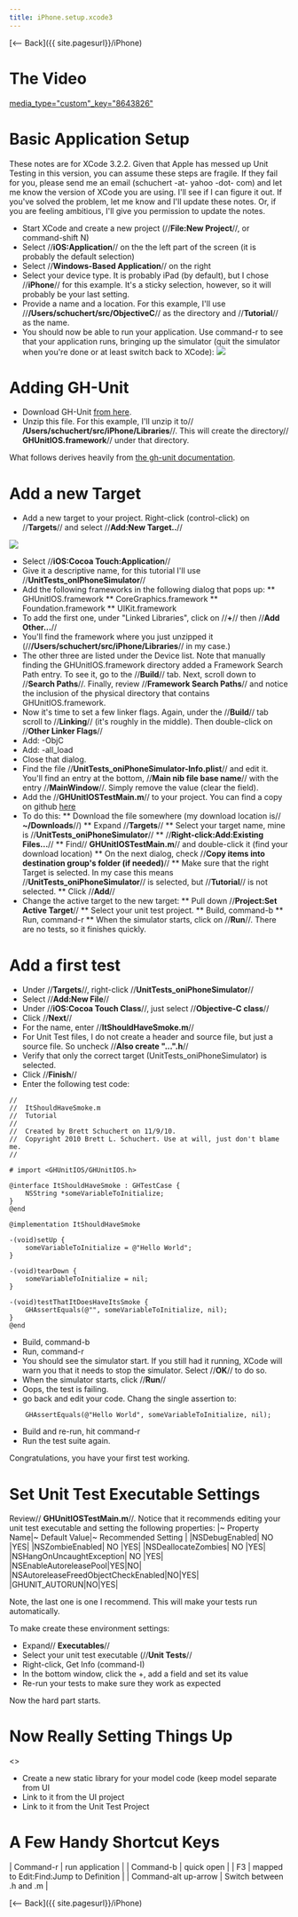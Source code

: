 ```yaml
---
title: iPhone.setup.xcode3
---
```

[<-- Back]({{ site.pagesurl}}/iPhone)

# The Video
[media_type="custom"_key="8643826"]({{site.pagesurl}}/media_type="custom"_key="8643826")

# Basic Application Setup
These notes are for XCode 3.2.2. Given that Apple has messed up Unit Testing in this version, you can assume these steps are fragile. If they fail for you, please send me an email (schuchert -at- yahoo -dot- com) and let me know the version of XCode you are using. I'll see if I can figure it out. If you've solved the problem, let me know and I'll update these notes. Or, if you are feeling ambitious, I'll give you permission to update the notes.

* Start XCode and create a new project (//**File:New Project**//, or command-shift N)
* Select //**iOS:Application**// on the the left part of the screen (it is probably the default selection)
* Select //**Windows-Based Application**// on the right
* Select your device type. It is probably iPad (by default), but I chose //**iPhone**// for this example. It's a sticky selection, however, so it will probably be your last setting.
* Provide a name and a location. For this example, I'll use //**/Users/schuchert/src/ObjectiveC**// as the directory and //**Tutorial**// as the name.
* You should now be able to run your application. Use command-r to see that your application runs, bringing up the simulator (quit the simulator when you're done or at least switch back to XCode):
![](images/IPhoneSimulatorRunning.gif)

# Adding GH-Unit
* Download GH-Unit [from here](https://github.com/gabriel/gh-unit/archives/master).
* Unzip this file. For this example, I'll unzip it to// **/Users/schuchert/src/iPhone/Libraries**//. This will create the directory// **GHUnitIOS.framework**// under that directory.

What follows derives heavily from [the gh-unit documentation](http://gabriel.github.com/gh-unit/_installing.html).
# Add a new Target
* Add a new target to your project. Right-click (control-click) on //**Targets**// and select //**Add:New Target..**//

![](images/CreateNewTarget.jpg)
* Select //**iOS:Cocoa Touch:Application**//
* Give it a descriptive name, for this tutorial I'll use //**UnitTests_onIPhoneSimulator**//
* Add the following frameworks in the following dialog that pops up:
** GHUnitIOS.framework
** CoreGraphics.framework
** Foundation.framework
** UIKit.framework
* To add the first one, under "Linked Libraries", click on //**+**// then //**Add Other...**//
* You'll find the framework where you just unzipped it (//**/Users/schuchert/src/iPhone/Libraries**// in my case.)
* The other three are listed under the Device list.
Note that manually finding the GHUnitIOS.framework directory added a Framework Search Path entry. To see it, go to the //**Build**// tab. Next, scroll down to //**Search Paths**//. Finally, review //**Framework Search Paths**// and notice the inclusion of the physical directory that contains GHUnitIOS.framework.
* Now it's time to set a few linker flags. Again, under the //**Build**// tab scroll to //**Linking**// (it's roughly in the middle). Then double-click on //**Other Linker Flags**//
* Add: -ObjC
* Add: -all_load
* Close that dialog.
* Find the file //**UnitTests_oniPhoneSimulator-Info.plist**// and edit it. You'll find an entry at the bottom, //**Main nib file base name**// with the entry //**MainWindow**//. Simply remove the value (clear the field).
* Add the //**GHUnitIOSTestMain.m**// to your project. You can find a copy on github [here](https://github.com/gabriel/gh-unit/raw/master/Project-IPhone/GHUnitIOSTestMain.m)
* To do this:
** Download the file somewhere (my download location is// **~/Downloads**//)
** Expand //**Targets**//
** Select your target name, mine is //**UnitTests_oniPhoneSimulator**//
** //**Right-click:Add:Existing Files...**//
** Find// **GHUnitIOSTestMain.m**// and double-click it (find your download location)
** On the next dialog, check //**Copy items into destination group's folder (if needed)**//
** Make sure that the right Target is selected. In my case this means //**UnitTests_oniPhoneSimulator**// is selected, but //**Tutorial**// is not selected.
** Click //**Add**//
* Change the active target to the new target:
** Pull down //**Project:Set Active Target**//
** Select your unit test project.
** Build, command-b
** Run, command-r
** When the simulator starts, click on //**Run**//. There are no tests, so it finishes quickly.

# Add a first test
* Under //**Targets**//, right-click  //**UnitTests_oniPhoneSimulator**//
* Select //**Add:New File**//
* Under //**iOS:Cocoa Touch Class**//, just select //**Objective-C class**//
* Click //**Next**//
* For the name, enter //**ItShouldHaveSmoke.m**//
* For Unit Test files, I do not create a header and source file, but just a source file. So uncheck //**Also create "...".h**//
* Verify that only the correct target (UnitTests_oniPhoneSimulator) is selected.
* Click //**Finish**//
* Enter the following test code:

```obj-c
//
//  ItShouldHaveSmoke.m
//  Tutorial
//
//  Created by Brett Schuchert on 11/9/10.
//  Copyright 2010 Brett L. Schuchert. Use at will, just don't blame me.
//

# import <GHUnitIOS/GHUnitIOS.h>

@interface ItShouldHaveSmoke : GHTestCase {
    NSString *someVariableToInitialize;
}
@end

@implementation ItShouldHaveSmoke

-(void)setUp {
    someVariableToInitialize = @"Hello World";
}

-(void)tearDown {
    someVariableToInitialize = nil;
}

-(void)testThatItDoesHaveItsSmoke {
    GHAssertEquals(@"", someVariableToInitialize, nil);
}
@end
```

* Build, command-b
* Run, command-r
* You should see the simulator start. If you still had it running, XCode will warn you that it needs to stop the simulator. Select //**OK**// to do so.
* When the simulator starts, click //**Run**//
* Oops, the test is failing.
* go back and edit your code. Chang the single assertion to:
```
    GHAssertEquals(@"Hello World", someVariableToInitialize, nil);
```
* Build and re-run, hit command-r
* Run the test suite again.

Congratulations, you have your first test working.
# Set Unit Test Executable Settings

Review// **GHUnitIOSTestMain.m**//. Notice that it recommends editing your unit test executable and setting the following properties:
|~ Property Name|~ Default Value|~ Recommended Setting |
|NSDebugEnabled|                        NO      |YES|
|NSZombieEnabled|                       NO       |YES|
|NSDeallocateZombies|                   NO       |YES|
|NSHangOnUncaughtException|             NO       |YES|
|NSEnableAutoreleasePool|YES|NO|
|NSAutoreleaseFreedObjectCheckEnabled|NO|YES|
|GHUNIT_AUTORUN|NO|YES|

Note, the last one is one I recommend. This will make your tests run automatically.

To make create these environment settings:
* Expand// **Executables**//
* Select your unit test executable (//**Unit Tests**//
* Right-click, Get Info (command-I)
* In the bottom window, click the +, add a field and set its value
* Re-run your tests to make sure they work as expected

Now the hard part starts.

# Now Really Setting Things Up
<<to be expanded>>
* Create a new static library for your model code (keep model separate from UI
* Link to it from the UI project
* Link to it from the Unit Test Project
# A Few Handy Shortcut Keys

| Command-r | run application |
| Command-b | quick open |
| F3 | mapped to Edit:Find:Jump to Definition |
| Command-alt up-arrow | Switch between .h and .m |

[<-- Back]({{ site.pagesurl}}/iPhone)
